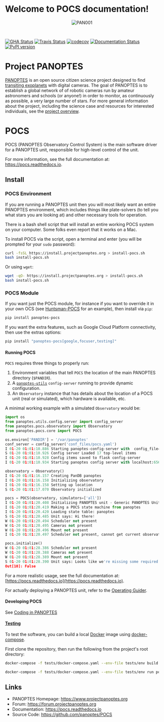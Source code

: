 Welcome to POCS documentation!
==============================

<p align="center">
<img src="https://projectpanoptes.org/uploads/2018/12/16/PAN001_sunset.png" alt="PAN001" />
</p>
<br>

[![GHA Status](https://img.shields.io/endpoint.svg?url=https%3A%2F%2Factions-badge.atrox.dev%2Fpanoptes%2FPOCS%2Fbadge%3Fref%3Ddevelop&style=flat)](https://actions-badge.atrox.dev/panoptes/POCS/goto?ref=develop) [![Travis Status](https://travis-ci.com/panoptes/POCS.svg?branch=develop)](https://travis-ci.com/panoptes/POCS) [![codecov](https://codecov.io/gh/panoptes/POCS/branch/develop/graph/badge.svg)](https://codecov.io/gh/panoptes/POCS) [![Documentation Status](https://readthedocs.org/projects/pocs/badge/?version=latest)](https://pocs.readthedocs.io/en/latest/?badge=latest) [![PyPI version](https://badge.fury.io/py/panoptes-pocs.svg)](https://badge.fury.io/py/panoptes-pocs)

# Project PANOPTES

[PANOPTES](https://www.projectpanoptes.org) is an open source citizen science project
designed to find [transiting exoplanets](https://spaceplace.nasa.gov/transits/en/) with
digital cameras. The goal of PANOPTES is to establish a global network of of robotic
cameras run by amateur astronomers and schools (or anyone!) in order to monitor,
as continuously as possible, a very large number of stars. For more general information
about the project, including the science case and resources for interested individuals, see the
[project overview](https://projectpanoptes.org/articles/).

# POCS


POCS (PANOPTES Observatory Control System) is the main software driver for a
PANOPTES unit, responsible for high-level control of the unit.

For more information, see the full documentation at: https://pocs.readthedocs.io.

## Install

### POCS Environment

If you are running a PANOPTES unit then you will most likely want an  entire PANOPTES environment, which includes things like plate-solvers (to tell you what stars you are looking at) and other necessary tools for operation.

There is a bash shell script that will install an entire working POCS system on your computer.  Some
folks even report that it works on a Mac.

To install POCS via the script, open a terminal and enter (you will be prompted for your `sudo` password):

```bash
curl -fsSL https://install.projectpanoptes.org > install-pocs.sh
bash install-pocs.sh
```

Or using `wget`:

```bash
wget -qO- https://install.projectpanoptes.org > install-pocs.sh
bash install-pocs.sh
```


### POCS Module

If you want just the POCS module, for instance if you want to override it in
your own OCS (see [Huntsman-POCS](https://github.com/AstroHuntsman/huntsman-pocs)
for an example), then install via `pip`:

```bash
pip install panoptes-pocs
```

If you want the extra features, such as Google Cloud Platform connectivity, then
use the extras options:

```bash
pip install "panoptes-pocs[google,focuser,testing]"
```

#### Running POCS

`POCS` requires three things to properly run:

1. Environment variables that tell `POCS` the location of the main PANOPTES directory (`$PANDIR`).
1. A [`panoptes-utils`](https://github.com/panoptes/panoptes-utils.git) `config-server` running to provide dynamic configuration.
2. An `Observatory` instance that has details about the location of a POCS unit (real or simulated), which hardware is available, etc.

A minimal working example with a simulated `Observatory` would be:

```python
import os
from panoptes.utils.config.server import config_server
from panoptes.pocs.observatory import Observatory
from panoptes.pocs.core import POCS

os.environ['PANDIR'] = '/var/panoptes'
conf_server = config_server('conf_files/pocs.yaml')
I 01-20 01:01:10.886 Starting panoptes-config-server with  config_file='conf_files/pocs.yaml'
S 01-20 01:01:10.926 Config server Loaded 17 top-level items
I 01-20 01:01:10.928 Config items saved to flask config-server
I 01-20 01:01:10.934 Starting panoptes config server with localhost:6563

observatory = Observatory()
I 01-20 01:01:16.157 Creating PanDB panoptes
I 01-20 01:01:16.158 Initializing observatory
I 01-20 01:01:16.158 Setting up location
S 01-20 01:01:17.070 Observatory initialized

pocs = POCS(observatory, simulators=['all'])
I 01-20 01:01:20.408 Initializing PANOPTES unit - Generic PANOPTES Unit - Mauna Loa Observatory
I 01-20 01:01:20.419 Making a POCS state machine from panoptes
I 01-20 01:01:20.420 Loading state table: panoptes
S 01-20 01:01:20.485 Unit says: Hi there!
W 01-20 01:01:20.494 Scheduler not present
W 01-20 01:01:20.495 Cameras not present
W 01-20 01:01:20.496 Mount not present
I 01-20 01:01:20.497 Scheduler not present, cannot get current observation.

pocs.initialize()
W 01-20 01:01:28.386 Scheduler not present
W 01-20 01:01:28.388 Cameras not present
W 01-20 01:01:28.389 Mount not present
S 01-20 01:01:28.390 Unit says: Looks like we're missing some required hardware.
Out[10]: False
```

For a more realistic usage, see the full documentation at: [https://pocs.readthedocs.io](https://pocs.readthedocs.io).

For actually deploying a PANOPTES unit, refer to the [Operating Guider](https://projectpanoptes.gitbook.io/pocs-user-guide/operation/operating-guides).

#### Developing POCS

See [Coding in PANOPTES](https://github.com/panoptes/POCS/wiki/Coding-in-PANOPTES)

#### [Testing]

To test the software, you can build a local [Docker](https://docs.docker.com/) image using [docker-compose](https://docs.docker.com/compose/install/).

First clone the repository, then run the following from the project's root directory:

```bash
docker-compose -f tests/docker-compose.yaml --env-file tests/env build

docker-compose -f tests/docker-compose.yaml --env-file tests/env run pocs pytest
```

Links
-----

- PANOPTES Homepage: https://www.projectpanoptes.org
- Forum: https://forum.projectpanoptes.org
- Documentation: https://pocs.readthedocs.io
- Source Code: https://github.com/panoptes/POCS

[Testing]: #testing
